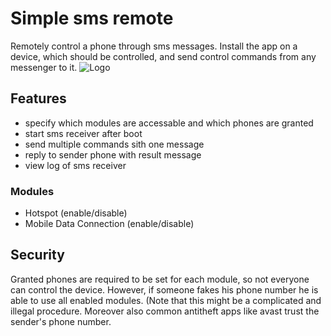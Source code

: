 # Simple sms remote
Remotely control a phone through sms messages.
Install the app on a device, which should be controlled, and send control commands from any messenger to it.
![Logo](https://raw.githubusercontent.com/tranquvis/SimpleSmsRemote/master/.github/logo.png)

## Features
* specify which modules are accessable and which phones are granted
* start sms receiver after boot
* send multiple commands sith one message
* reply to sender phone with result message 
* view log of sms receiver

### Modules
* Hotspot (enable/disable)
* Mobile Data Connection (enable/disable)

## Security
Granted phones are required to be set for each module, so not everyone can control the device.
However, if someone fakes his phone number he is able to use all enabled modules. (Note that this might be a complicated and illegal procedure. Moreover also common antitheft apps like avast trust the sender's phone number.

